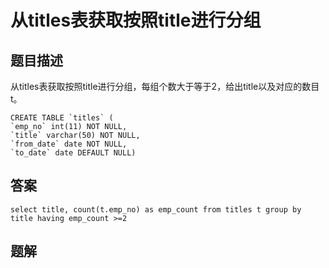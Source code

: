 # 从titles表获取按照title进行分组

## 题目描述

从titles表获取按照title进行分组，每组个数大于等于2，给出title以及对应的数目t。

```mysql
CREATE TABLE `titles` (
`emp_no` int(11) NOT NULL,
`title` varchar(50) NOT NULL,
`from_date` date NOT NULL,
`to_date` date DEFAULT NULL)
```

## 答案

```mysql
select title, count(t.emp_no) as emp_count from titles t group by title having emp_count >=2
```

## 题解

